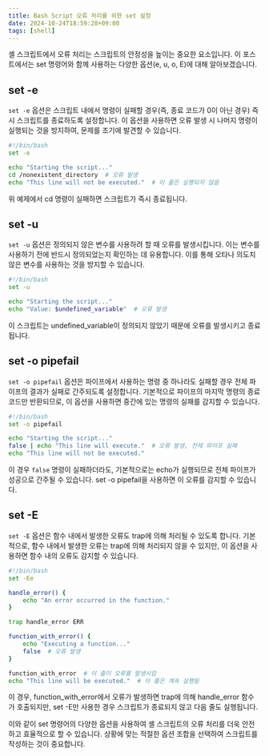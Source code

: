 ```yaml
---
title: Bash Script 오류 처리를 위한 set 설정
date: 2024-10-24T18:59:28+09:00
tags: [shell]
---
```


셸 스크립트에서 오류 처리는 스크립트의 안정성을 높이는 중요한 요소입니다. 이 포스트에서는 set 명령어와 함께 사용하는 다양한 옵션(e, u, o, E)에 대해 알아보겠습니다.

## set -e

`set -e` 옵션은 스크립트 내에서 명령이 실패할 경우(즉, 종료 코드가 0이 아닌 경우) 즉시 스크립트를 종료하도록 설정합니다. 이 옵션을 사용하면 오류 발생 시 나머지 명령이 실행되는 것을 방지하여, 문제를 조기에 발견할 수 있습니다.

```bash
#!/bin/bash
set -e

echo "Starting the script..."
cd /nonexistent_directory  # 오류 발생
echo "This line will not be executed."  # 이 줄은 실행되지 않음
```

위 예제에서 cd 명령이 실패하면 스크립트가 즉시 종료됩니다.

## set -u

`set -u` 옵션은 정의되지 않은 변수를 사용하려 할 때 오류를 발생시킵니다. 이는 변수를 사용하기 전에 반드시 정의되었는지 확인하는 데 유용합니다. 이를 통해 오타나 의도치 않은 변수를 사용하는 것을 방지할 수 있습니다.

```bash
#!/bin/bash
set -u

echo "Starting the script..."
echo "Value: $undefined_variable"  # 오류 발생
```

이 스크립트는 undefined_variable이 정의되지 않았기 때문에 오류를 발생시키고 종료됩니다.

## set -o pipefail

`set -o pipefail` 옵션은 파이프에서 사용하는 명령 중 하나라도 실패할 경우 전체 파이프의 결과가 실패로 간주되도록 설정합니다. 기본적으로 파이프의 마지막 명령의 종료 코드만 반환되므로, 이 옵션을 사용하면 중간에 있는 명령의 실패를 감지할 수 있습니다.

```bash
#!/bin/bash
set -o pipefail

echo "Starting the script..."
false | echo "This line will execute."  # 오류 발생, 전체 파이프 실패
echo "This line will not be executed."
```

이 경우 `false` 명령이 실패하더라도, 기본적으로는 echo가 실행되므로 전체 파이프가 성공으로 간주될 수 있습니다. set -o pipefail을 사용하면 이 오류를 감지할 수 있습니다.

## set -E

`set -E` 옵션은 함수 내에서 발생한 오류도 trap에 의해 처리될 수 있도록 합니다. 기본적으로, 함수 내에서 발생한 오류는 trap에 의해 처리되지 않을 수 있지만, 이 옵션을 사용하면 함수 내의 오류도 감지할 수 있습니다.

```bash
#!/bin/bash
set -Ee

handle_error() {
    echo "An error occurred in the function."
}

trap handle_error ERR

function_with_error() {
    echo "Executing a function..."
    false  # 오류 발생
}

function_with_error  # 이 줄이 오류를 발생시킴
echo "This line will be executed."  # 이 줄은 계속 실행됨
```

이 경우, function_with_error에서 오류가 발생하면 trap에 의해 handle_error 함수가 호출되지만, set -E만 사용한 경우 스크립트가 종료되지 않고 다음 줄도 실행됩니다.

이와 같이 set 명령어의 다양한 옵션을 사용하여 셸 스크립트의 오류 처리를 더욱 안전하고 효율적으로 할 수 있습니다. 상황에 맞는 적절한 옵션 조합을 선택하여 스크립트를 작성하는 것이 중요합니다.
